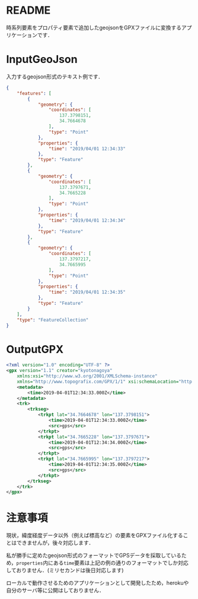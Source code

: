# README

時系列要素をプロパティ要素で追加したgeojsonをGPXファイルに変換するアプリケーションです．

# InputGeoJson

入力するgeojson形式のテキスト例です．

``` json
{
    "features": [
        {
            "geometry": {
                "coordinates": [
                    137.3798151,
                    34.7664678
                ],
                "type": "Point"
            },
            "properties": {
                "time": "2019/04/01 12:34:33"
            },
            "type": "Feature"
        },
        {
            "geometry": {
                "coordinates": [
                    137.3797671,
                    34.7665228
                ],
                "type": "Point"
            },
            "properties": {
                "time": "2019/04/01 12:34:34"
            },
            "type": "Feature"
        },
        {
            "geometry": {
                "coordinates": [
                    137.3797217,
                    34.7665995
                ],
                "type": "Point"
            },
            "properties": {
                "time": "2019/04/01 12:34:35"
            },
            "type": "Feature"
        }
    ],
    "type": "FeatureCollection"
}
```

# OutputGPX
``` xml
<?xml version="1.0" encoding="UTF-8" ?>
<gpx version="1.1" creator="kyotonagoya" 
    xmlns:xsi="http://www.w3.org/2001/XMLSchema-instance" 
    xmlns="http://www.topografix.com/GPX/1/1" xsi:schemaLocation="http://www.topografix.com/GPX/1/1 http://www.topografix.com/GPX/1/1/gpx.xsd">
    <metadata>
        <time>2019-04-01T12:34:33.000Z</time>
    </metadata>
    <trk>
        <trkseg>
            <trkpt lat="34.7664678" lon="137.3798151">
                <time>2019-04-01T12:34:33.000Z</time>
                <src>gps</src>
            </trkpt>
            <trkpt lat="34.7665228" lon="137.3797671">
                <time>2019-04-01T12:34:34.000Z</time>
                <src>gps</src>
            </trkpt>
            <trkpt lat="34.7665995" lon="137.3797217">
                <time>2019-04-01T12:34:35.000Z</time>
                <src>gps</src>
            </trkpt>
        </trkseg>
    </trk>
</gpx>
```

# 注意事項

現状，緯度経度データ以外（例えば標高など）の要素をGPXファイル化することはできませんが，後々対応します．

私が勝手に定めたgeojson形式のフォーマットでGPSデータを採取しているため，`properties`内にある`time`要素は上記の例の通りのフォーマットでしか対応しておりません．(ミリセカンドは後日対応します)

ローカルで動作させるためのアプリケーションとして開発したため，herokuや自分のサーバ等に公開はしておりません．